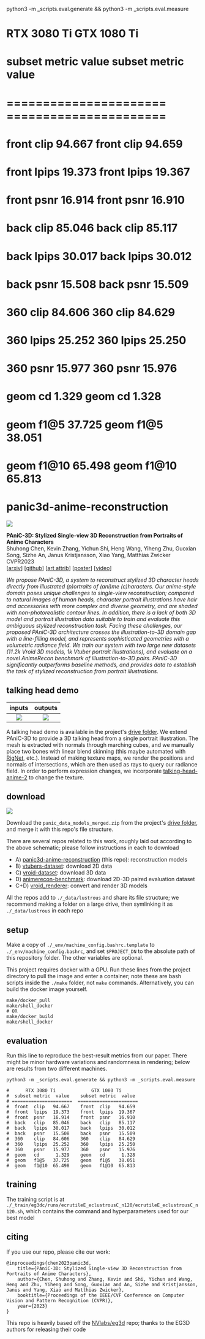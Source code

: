 python3 -m _scripts.eval.generate && python3 -m _scripts.eval.measure

#      RTX 3080 Ti             GTX 1080 Ti
#  subset metric  value    subset metric  value 
# ======================  ======================
#  front  clip   94.667    front  clip   94.659 
#  front  lpips  19.373    front  lpips  19.367 
#  front  psnr   16.914    front  psnr   16.910 
#  back   clip   85.046    back   clip   85.117 
#  back   lpips  30.017    back   lpips  30.012 
#  back   psnr   15.508    back   psnr   15.509 
#  360    clip   84.606    360    clip   84.629 
#  360    lpips  25.252    360    lpips  25.250 
#  360    psnr   15.977    360    psnr   15.976 
#  geom   cd      1.329    geom   cd      1.328 
#  geom   f1@5   37.725    geom   f1@5   38.051 
#  geom   f1@10  65.498    geom   f1@10  65.813 


panic3d-anime-reconstruction
============================

![](./supplementary/teaser.gif)


**PAniC-3D: Stylized Single-view 3D Reconstruction from Portraits of Anime Characters**  
Shuhong Chen,
Kevin Zhang,
Yichun Shi,
Heng Wang,
Yiheng Zhu,
Guoxian Song,
Sizhe An,
Janus Kristjansson,
Xiao Yang,
Matthias Zwicker  
CVPR2023  
\[[arxiv](https://arxiv.org/abs/2303.14587)\]
\[[github](https://github.com/ShuhongChen/panic3d-anime-reconstruction)\]
\[[art attrib](./supplementary/art_attributions.txt)\]
\[[poster](./supplementary/cvpr2023_poster.pdf)\]
\[[video](https://www.youtube.com/watch?v=7NosmLieg6A)\]
<!-- \[[colab](https://colab.research.google.com/github/ShuhongChen/eisai-anime-interpolator/blob/master/_notebooks/eisai_colab_demo.ipynb)\]   -->


*We propose PAniC-3D, a system to reconstruct stylized 3D character heads directly from illustrated (p)ortraits of (ani)me (c)haracters.  Our anime-style domain poses unique challenges to single-view reconstruction; compared to natural images of human heads, character portrait illustrations have hair and accessories with more complex and diverse geometry, and are shaded with non-photorealistic contour lines.  In addition, there is a lack of both 3D model and portrait illustration data suitable to train and evaluate this ambiguous stylized reconstruction task.  Facing these challenges, our proposed PAniC-3D architecture crosses the illustration-to-3D domain gap with a line-filling model, and represents sophisticated geometries with a volumetric radiance field.  We train our system with two large new datasets (11.2k Vroid 3D models, 1k Vtuber portrait illustrations), and evaluate on a novel AnimeRecon benchmark of illustration-to-3D pairs.  PAniC-3D significantly outperforms baseline methods, and provides data to establish the task of stylized reconstruction from portrait illustrations.*


## talking head demo

inputs            |  outputs
:-------------------------:|:-------------------------:
![](./supplementary/talking_head_inputs.png)  |  ![](./supplementary/talking_head_demo.gif)

A talking head demo is available in the project's [drive folder](https://drive.google.com/drive/folders/1Zpt9x_OlGALi-o-TdvBPzUPcvTc7zpuV?usp=share_link).  We extend PAniC-3D to provide a 3D talking head from a single portrait illustration.  The mesh is extracted with normals through marching cubes, and we manually place two bones with linear blend skinning (this maybe automated with [RigNet](https://zhan-xu.github.io/rig-net/), etc.).  Instead of making texture maps, we render the positions and normals of intersections, which are then used as rays to query our radiance field.  In order to perform expression changes, we incorporate [talking-head-anime-2](https://github.com/pkhungurn/talking-head-anime-2-demo) to change the texture.


## download

![](./supplementary/schematic.png)

Download the `panic_data_models_merged.zip` from the project's [drive folder](https://drive.google.com/drive/folders/1Zpt9x_OlGALi-o-TdvBPzUPcvTc7zpuV?usp=share_link), and merge it with this repo's file structure.

There are several repos related to this work, roughly laid out according to the above schematic; please follow instructions in each to download

* A) [panic3d-anime-reconstruction](https://github.com/ShuhongChen/panic3d-anime-reconstruction) (this repo): reconstruction models
* B) [vtubers-dataset](https://github.com/ShuhongChen/vtubers-dataset): download 2D data
* C) [vroid-dataset](https://github.com/ShuhongChen/vroid-dataset): download 3D data
* D) [animerecon-benchmark](https://github.com/ShuhongChen/animerecon-benchmark): download 2D-3D paired evaluation dataset
* C+D) [vroid_renderer](https://github.com/ShuhongChen/vroid_renderer): convert and render 3D models

All the repos add to `./_data/lustrous` and share its file structure; we recommend making a folder on a large drive, then symlinking it as `./_data/lustrous` in each repo


## setup

Make a copy of `./_env/machine_config.bashrc.template` to `./_env/machine_config.bashrc`, and set `$PROJECT_DN` to the absolute path of this repository folder.  The other variables are optional.

This project requires docker with a GPU.  Run these lines from the project directory to pull the image and enter a container; note these are bash scripts inside the `./make` folder, not `make` commands.  Alternatively, you can build the docker image yourself.

    make/docker_pull
    make/shell_docker
    # OR
    make/docker_build
    make/shell_docker


## evaluation

Run this line to reproduce the best-result metrics from our paper.  There might be minor hardware variations and randomness in rendering; below are results from two different machines.

    python3 -m _scripts.eval.generate && python3 -m _scripts.eval.measure

    #      RTX 3080 Ti             GTX 1080 Ti
    #  subset metric  value    subset metric  value 
    # ======================  ======================
    #  front  clip   94.667    front  clip   94.659 
    #  front  lpips  19.373    front  lpips  19.367 
    #  front  psnr   16.914    front  psnr   16.910 
    #  back   clip   85.046    back   clip   85.117 
    #  back   lpips  30.017    back   lpips  30.012 
    #  back   psnr   15.508    back   psnr   15.509 
    #  360    clip   84.606    360    clip   84.629 
    #  360    lpips  25.252    360    lpips  25.250 
    #  360    psnr   15.977    360    psnr   15.976 
    #  geom   cd      1.329    geom   cd      1.328 
    #  geom   f1@5   37.725    geom   f1@5   38.051 
    #  geom   f1@10  65.498    geom   f1@10  65.813 


## training

The training script is at `./_train/eg3dc/runs/ecrutileE_eclustrousC_n120/ecrutileE_eclustrousC_n120.sh`, which contains the command and hyperparameters used for our best model


## citing

If you use our repo, please cite our work:

    @inproceedings{chen2023panic3d,
        title={PAniC-3D: Stylized Single-view 3D Reconstruction from Portraits of Anime Characters},
        author={Chen, Shuhong and Zhang, Kevin and Shi, Yichun and Wang, Heng and Zhu, Yiheng and Song, Guoxian and An, Sizhe and Kristjansson, Janus and Yang, Xiao and Matthias Zwicker},
        booktitle={Proceedings of the IEEE/CVF Conference on Computer Vision and Pattern Recognition (CVPR)},
        year={2023}
    }

This repo is heavily based off the [NVlabs/eg3d](https://github.com/NVlabs/eg3d) repo; thanks to the EG3D authors for releasing their code





